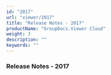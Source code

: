 ```yaml
---
id: "2017"
url: "viewer/2017"
title: "Release Notes - 2017"
productName: "GroupDocs.Viewer Cloud"
weight: 3
description: ""
keywords: ""
---
```


### Release Notes - 2017 ###



